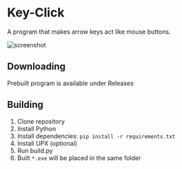 # Key-Click
A program that makes arrow keys act like mouse buttons.

![screenshot](https://user-images.githubusercontent.com/40371578/202002959-90bf250d-bca1-4320-aa43-4f8a0e21b273.png)

## Downloading
Prebuilt program is available under Releases

## Building
1. Clone repository
2. Install Python
3. Install dependencies: `pip install -r requirements.txt`
4. Install UPX (optional)
5. Run build.py
6. Built `*.exe` will be placed in the same folder
